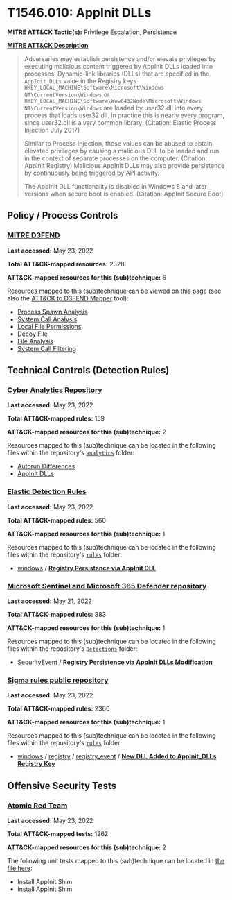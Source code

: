 # T1546.010: AppInit DLLs
**MITRE ATT&CK Tactic(s):** Privilege Escalation, Persistence

**[MITRE ATT&CK Description](https://attack.mitre.org/techniques/T1546/010)**
<blockquote>Adversaries may establish persistence and/or elevate privileges by executing malicious content triggered by AppInit DLLs loaded into processes. Dynamic-link libraries (DLLs) that are specified in the <code>AppInit_DLLs</code> value in the Registry keys <code>HKEY_LOCAL_MACHINE\Software\Microsoft\Windows NT\CurrentVersion\Windows</code> or <code>HKEY_LOCAL_MACHINE\Software\Wow6432Node\Microsoft\Windows NT\CurrentVersion\Windows</code> are loaded by user32.dll into every process that loads user32.dll. In practice this is nearly every program, since user32.dll is a very common library. (Citation: Elastic Process Injection July 2017)

Similar to Process Injection, these values can be abused to obtain elevated privileges by causing a malicious DLL to be loaded and run in the context of separate processes on the computer. (Citation: AppInit Registry) Malicious AppInit DLLs may also provide persistence by continuously being triggered by API activity. 

The AppInit DLL functionality is disabled in Windows 8 and later versions when secure boot is enabled. (Citation: AppInit Secure Boot)</blockquote>

## Policy / Process Controls
### [MITRE D3FEND](https://d3fend.mitre.org/)
**Last accessed:** May 23, 2022

**Total ATT&CK-mapped resources:** 2328

**ATT&CK-mapped resources for this (sub)technique:** 6

Resources mapped to this (sub)technique can be viewed on [this page](https://d3fend.mitre.org/) (see also the [ATT&CK to D3FEND Mapper](https://d3fend.mitre.org/tools/attack-mapper) tool):

* [Process Spawn Analysis](https://d3fend.mitre.org/technique/d3f:ProcessSpawnAnalysis)
* [System Call Analysis](https://d3fend.mitre.org/technique/d3f:SystemCallAnalysis)
* [Local File Permissions](https://d3fend.mitre.org/technique/d3f:LocalFilePermissions)
* [Decoy File](https://d3fend.mitre.org/technique/d3f:DecoyFile)
* [File Analysis](https://d3fend.mitre.org/technique/d3f:FileAnalysis)
* [System Call Filtering](https://d3fend.mitre.org/technique/d3f:SystemCallFiltering)

## Technical Controls (Detection Rules)
### [Cyber Analytics Repository](https://car.mitre.org)
**Last accessed:** May 23, 2022

**Total ATT&CK-mapped rules:** 159

**ATT&CK-mapped resources for this (sub)technique:** 2

Resources mapped to this (sub)technique can be located in the following files within the repository's <code>[analytics](https://github.com/mitre-attack/car/blob/master/analytics)</code> folder:

* [Autorun Differences](https://github.com/mitre-attack/car/tree/master/analytics/CAR-2013-01-002.yaml)
* [AppInit DLLs](https://github.com/mitre-attack/car/tree/master/analytics/CAR-2020-09-005.yaml)

### [Elastic Detection Rules](https://github.com/elastic/detection-rules)
**Last accessed:** May 23, 2022

**Total ATT&CK-mapped rules:** 560

**ATT&CK-mapped resources for this (sub)technique:** 1

Resources mapped to this (sub)technique can be located in the following files within the repository's <code>[rules](https://github.com/elastic/detection-rules/tree/main/rules)</code> folder:

* [windows](https://github.com/elastic/detection-rules/tree/main/rules/windows/) / **[Registry Persistence via AppInit DLL](https://github.com/elastic/detection-rules/blob/main/rules/windows/persistence_appinitdlls_registry.toml)**

### [Microsoft Sentinel and Microsoft 365 Defender repository](https://github.com/Azure/Azure-Sentinel)
**Last accessed:** May 21, 2022

**Total ATT&CK-mapped rules:** 383

**ATT&CK-mapped resources for this (sub)technique:** 1

Resources mapped to this (sub)technique can be located in the following files within the repository's <code>[Detections](https://github.com/Azure/Azure-Sentinel/tree/master/Detections)</code> folder:

* [SecurityEvent](https://github.com/Azure/Azure-Sentinel/tree/master/Detections/SecurityEvent/) / **[Registry Persistence via AppInit DLLs Modification](https://github.com/Azure/Azure-Sentinel/blob/master/Detections/SecurityEvent/RegistryPersistenceViaAppInt_DLLsModification.yaml)**

### [Sigma rules public repository](https://github.com/SigmaHQ/sigma)
**Last accessed:** May 23, 2022

**Total ATT&CK-mapped rules:** 2360

**ATT&CK-mapped resources for this (sub)technique:** 1

Resources mapped to this (sub)technique can be located in the following files within the repository's <code>[rules](https://github.com/SigmaHQ/sigma/tree/master/rules)</code> folder:

* [windows](https://github.com/SigmaHQ/sigma/tree/master/rules/windows/) / [registry](https://github.com/SigmaHQ/sigma/tree/master/rules/windows/registry/) / [registry_event](https://github.com/SigmaHQ/sigma/tree/master/rules/windows/registry/registry_event/) / **[New DLL Added to AppInit_DLLs Registry Key](https://github.com/SigmaHQ/sigma/blob/master/rules/windows/registry/registry_event/registry_event_new_dll_added_to_appinit_dlls_registry_key.yml)**


## Offensive Security Tests
### [Atomic Red Team](https://github.com/redcanaryco/atomic-red-team)
**Last accessed:** May 23, 2022

**Total ATT&CK-mapped tests:** 1262

**ATT&CK-mapped resources for this (sub)technique:** 2

The following unit tests mapped to this (sub)technique can be located in [the file here](https://github.com/redcanaryco/atomic-red-team/tree/master/atomics/T1546.010/T1546.010.yaml):

* Install AppInit Shim
* Install AppInit Shim

